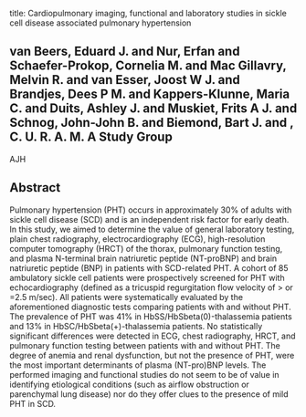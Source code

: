 title: Cardiopulmonary imaging, functional and laboratory studies in sickle cell disease associated pulmonary hypertension

## van Beers, Eduard J. and Nur, Erfan and Schaefer-Prokop, Cornelia M. and Mac Gillavry, Melvin R. and van Esser, Joost W J. and Brandjes, Dees P M. and Kappers-Klunne, Maria C. and Duits, Ashley J. and Muskiet, Frits A J. and Schnog, John-John B. and Biemond, Bart J. and , C. U. R. A. M. A Study Group
AJH


## Abstract
Pulmonary hypertension (PHT) occurs in approximately 30% of adults with sickle cell disease (SCD) and is an independent risk factor for early death. In this study, we aimed to determine the value of general laboratory testing, plain chest radiography, electrocardiography (ECG), high-resolution computer tomography (HRCT) of the thorax, pulmonary function testing, and plasma N-terminal brain natriuretic peptide (NT-proBNP) and brain natriuretic peptide (BNP) in patients with SCD-related PHT. A cohort of 85 ambulatory sickle cell patients were prospectively screened for PHT with echocardiography (defined as a tricuspid regurgitation flow velocity of > or =2.5 m/sec). All patients were systematically evaluated by the aforementioned diagnostic tests comparing patients with and without PHT. The prevalence of PHT was 41% in HbSS/HbSbeta(0)-thalassemia patients and 13% in HbSC/HbSbeta(+)-thalassemia patients. No statistically significant differences were detected in ECG, chest radiography, HRCT, and pulmonary function testing between patients with and without PHT. The degree of anemia and renal dysfunction, but not the presence of PHT, were the most important determinants of plasma (NT-pro)BNP levels. The performed imaging and functional studies do not seem to be of value in identifying etiological conditions (such as airflow obstruction or parenchymal lung disease) nor do they offer clues to the presence of mild PHT in SCD.

